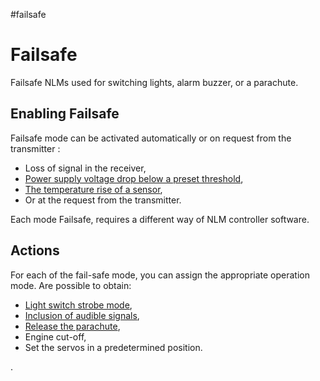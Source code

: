 #failsafe

# Failsafe #

Failsafe NLMs used for switching lights, alarm buzzer, or a parachute.

## Enabling Failsafe ##

Failsafe mode can be activated automatically or on request from the transmitter :
  * Loss of signal in the receiver,
  * [Power supply voltage drop below a preset threshold](https://code.google.com/p/nlm/wiki/VoltageFailsafeAlarm),
  * [The temperature rise of a sensor](https://code.google.com/p/nlm/wiki/Failsafe_temperature),
  * Or at the request from the transmitter.

Each mode Failsafe, requires a different way of NLM controller software.

## Actions ##

For each of the fail-safe mode, you can assign the appropriate operation mode. Are possible to obtain:
  * [Light switch strobe mode](https://code.google.com/p/nlm/wiki/Failsafe_strobe),
  * [Inclusion of audible signals](https://code.google.com/p/nlm/wiki/Failsafe_buzzer),
  * [Release the parachute](https://code.google.com/p/nlm/wiki/Failsafe_parachute),
  * Engine cut-off,
  * Set the servos in a predetermined position.

.